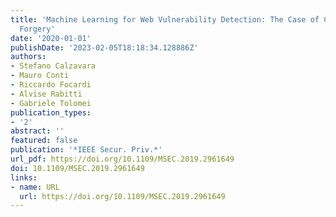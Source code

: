 ```yaml
---
title: 'Machine Learning for Web Vulnerability Detection: The Case of Cross-Site Request
  Forgery'
date: '2020-01-01'
publishDate: '2023-02-05T18:18:34.128886Z'
authors:
- Stefano Calzavara
- Mauro Conti
- Riccardo Focardi
- Alvise Rabitti
- Gabriele Tolomei
publication_types:
- '2'
abstract: ''
featured: false
publication: '*IEEE Secur. Priv.*'
url_pdf: https://doi.org/10.1109/MSEC.2019.2961649
doi: 10.1109/MSEC.2019.2961649
links:
- name: URL
  url: https://doi.org/10.1109/MSEC.2019.2961649
---
```


